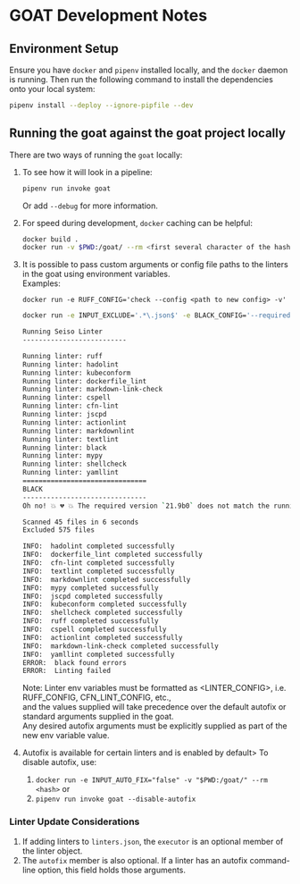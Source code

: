 # GOAT Development Notes

## Environment Setup

Ensure you have `docker` and `pipenv` installed locally, and the `docker` daemon is running.
Then run the following command to install the dependencies onto your local system:

```bash
pipenv install --deploy --ignore-pipfile --dev
```

## Running the goat against the goat project locally

There are two ways of running the `goat` locally:

1. To see how it will look in a pipeline:

    ```bash
    pipenv run invoke goat
    ```

    Or add `--debug` for more information.

2. For speed during development, `docker` caching can be helpful:

    ```bash
    docker build .
    docker run -v $PWD:/goat/ --rm <first several character of the hash output from the build step>
    ```

3. It is possible to pass custom arguments or config file paths to the linters in the goat using environment variables.  
   Examples:

   `docker run -e RUFF_CONFIG='check --config <path to new config> -v'`

    ```bash
    docker run -e INPUT_EXCLUDE='.*\.json$' -e BLACK_CONFIG='--required-version 21.9b0' -v $PWD:/goat/ --rm <hash>

    Running Seiso Linter
    --------------------------

    Running linter: ruff
    Running linter: hadolint
    Running linter: kubeconform
    Running linter: dockerfile_lint
    Running linter: markdown-link-check
    Running linter: cspell
    Running linter: cfn-lint
    Running linter: jscpd
    Running linter: actionlint
    Running linter: markdownlint
    Running linter: textlint
    Running linter: black
    Running linter: mypy
    Running linter: shellcheck
    Running linter: yamllint
    ===============================
    BLACK
    -------------------------------
    Oh no! 💥 💔 💥 The required version `21.9b0` does not match the running version `23.3.0`!

    Scanned 45 files in 6 seconds
    Excluded 575 files

    INFO:  hadolint completed successfully
    INFO:  dockerfile_lint completed successfully
    INFO:  cfn-lint completed successfully
    INFO:  textlint completed successfully
    INFO:  markdownlint completed successfully
    INFO:  mypy completed successfully
    INFO:  jscpd completed successfully
    INFO:  kubeconform completed successfully
    INFO:  shellcheck completed successfully
    INFO:  ruff completed successfully
    INFO:  cspell completed successfully
    INFO:  actionlint completed successfully
    INFO:  markdown-link-check completed successfully
    INFO:  yamllint completed successfully
    ERROR:  black found errors
    ERROR:  Linting failed
    ```

    Note: Linter env variables must be formatted as <LINTER_CONFIG>, i.e. RUFF_CONFIG, CFN_LINT_CONFIG, etc.,  
    and the values supplied will take precedence over the default autofix or standard arguments supplied in the goat.  
    Any desired autofix arguments must be explicitly supplied as part of the new env variable value.

4. Autofix is available for certain linters and is enabled by default> To disable autofix, use:
   1. `docker run -e INPUT_AUTO_FIX="false" -v "$PWD:/goat/" --rm <hash>` or
   2. `pipenv run invoke goat --disable-autofix`

### Linter Update Considerations

1. If adding linters to `linters.json`, the `executor` is an optional member of the linter object.  
2. The `autofix` member is also optional. If a linter has an autofix command-line option, this field holds those arguments.
